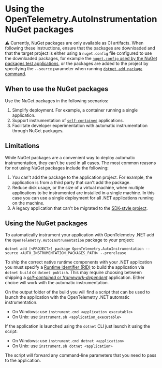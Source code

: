 # Using the OpenTelemetry.AutoInstrumentation NuGet packages

⚠️ Currently, NuGet packages are only available as CI artifacts.
When following these instructions, ensure that the packages are downloaded
and that the target project is either using a `nuget.config` file configured to use
the downloaded packages, for example the
[`nuget.config` used by the NuGet packages test applications](../../test/test-applications/nuget-packages/nuget.config),
or the packages are added to the project by specifying the `--source` parameter
when running [`dotnet add package` command](https://learn.microsoft.com/en-us/dotnet/core/tools/dotnet-add-package).

## When to use the NuGet packages

Use the NuGet packages in the following scenarios:

1. Simplify deployment. For example, a container running a single application.
1. Support instrumentation of [`self-contained`](https://learn.microsoft.com/en-us/dotnet/core/deploying/#publish-self-contained)
  applications.
1. Facilitate developer experimentation with automatic instrumentation through NuGet packages.

## Limitations

While NuGet packages are a convenient way to deploy automatic
instrumentation, they can't be used in all cases. The most common 
reasons for not using NuGet packages include the following:

1. You can't add the package to the application project. For example,
the application is from a third party that can't add the package.
1. Reduce disk usage, or the size of a virtual machine, when multiple applications
to be instrumented are installed in a single machine. In this case you can use 
a single deployment for all .NET applications running on the machine.
1. A legacy application that can't be migrated to the [SDK-style project](https://learn.microsoft.com/en-us/nuget/resources/check-project-format#check-the-project-format).

## Using the NuGet packages

To automatically instrument your application with OpenTelemetry .NET add
the `OpenTelemetry.AutoInstrumentation` package to your project:

```terminal
dotnet add [<PROJECT>] package OpenTelemetry.AutoInstrumentation --source <AUTO_INSTRUMENTATION_PACKAGES_PATH> --prerelease
```

To ship the correct native runtime components with your .NET application you
must specify a [Runtime Identifier (RID)](https://learn.microsoft.com/en-us/dotnet/core/rid-catalog)
to build the application via `dotnet build` or `dotnet publish`. This may
require choosing between shipping a
[_self-contained_ or _framework-dependent_](https://learn.microsoft.com/en-us/dotnet/core/deploying/)
application. Either choice will work with the automatic instrumentation.

On the output folder of the build you will find a script that can be used to launch
the application with the OpenTelemetry .NET automatic instrumentation.

- On Windows: use `instrument.cmd <application_executable>`
- On Unix: use `instrument.sh <application_executable>`

If the application is launched using the `dotnet` CLI just launch it using the script:

- On Windows: use `instrument.cmd dotnet <application>`
- On Unix: use `instrument.sh dotnet <application>`

The script will forward any command-line parameters that you need to pass to the
application.
